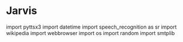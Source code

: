 # Jarvis

import pyttsx3
import datetime
import speech_recognition as sr
import wikipedia
import webbrowser
import os
import random
import smtplib

